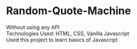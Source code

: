 # Random-Quote-Machine
Without using any API<br>Technologies Used: HTML, CSS, Vanilla Javascript<br>Used this project to learn basics of Javascript
